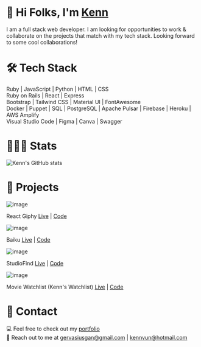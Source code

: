 # 👋 Hi Folks, I'm [Kenn](https://www.kennvun.me)

I am a full stack web developer. I am looking for opportunities to work & collaborate on the projects that match with my tech stack. Looking forward to some cool collaborations!

# 🛠 Tech Stack
Ruby | JavaScript | Python | HTML | CSS
<br>
Ruby on Rails | React | Express
<br>
Bootstrap | Tailwind CSS | Material UI | FontAwesome
<br>
Docker | Puppet | SQL | PostgreSQL | Apache Pulsar | Firebase | Heroku | AWS Amplify 
<br>
Visual Studio Code | Figma | Canva | Swagger

# 👨🏼‍💻 Stats
![Kenn's GitHub stats](https://github-readme-stats.vercel.app/api?username=kennvungan&theme=chartreuse-dark&show_icons=true)

# 🎥 Projects

![image](https://user-images.githubusercontent.com/53637961/122752121-849ce180-d2cb-11eb-91d1-002a5de8b13d.png)

React Giphy [Live](https://master.d2btbg8y9uz2ag.amplifyapp.com/) | [Code](https://github.com/Kenn-0/react-giphy)

![image](https://user-images.githubusercontent.com/53637961/122750819-f4aa6800-d2c9-11eb-84ad-ce115e2467a9.png)

Baiku [Live](https://www.baiku-official.com/) | [Code](https://github.com/Kenn-0/baiku-app)

![image](https://user-images.githubusercontent.com/53637961/122750314-4e5e6280-d2c9-11eb-89e0-abf26feb46e3.png)

StudioFind [Live](http://studio-find.herokuapp.com/) | [Code](https://github.com/Kenn-0/studio-find)

![image](https://user-images.githubusercontent.com/53637961/122750494-88c7ff80-d2c9-11eb-8d5a-a7c4ce1b99d2.png)

Movie Watchlist (Kenn's Watchlist) [Live](https://kenns-watchlist.herokuapp.com/) | [Code](https://github.com/Kenn-0/watch-list)

# 📩 Contact

💻 Feel free to check out my [portfolio](https://kennvungan.github.io/portfolio/)
<br>
📧 Reach out to me at gervasiusgan@gmail.com | kennvun@hotmail.com
